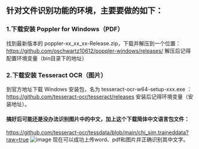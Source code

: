 ## 针对文件识别功能的环境，主要要做的如下：
### 1.下载安装 Poppler for Windows（PDF）
  找到最新版本的 poppler-xx_xx_xx-Release.zip，下载并解压到一个位置：
  https://github.com/oschwartz10612/poppler-windows/releases/
  解压后记得配置环境变量（bin目录下的地址）
### 2.下载安装 Tesseract OCR（图片）
  到官方地址下载 Windows 安装包，名为 tesseract-ocr-w64-setup-xxx.exe ： 
  https://github.com/tesseract-ocr/tesseract/releases
  安装后记得环境变量（安装地址）。
  #### 搞好后可能还是没办法识别图片中的中文，加上这个下载简体中文语言包文件：
  https://github.com/tesseract-ocr/tessdata/blob/main/chi_sim.traineddata?raw=true
![image](https://github.com/user-attachments/assets/034d2b41-4dd7-42af-b942-96de5dead10e)
现在可以成功上传word、pdf和图片并正确识别其中文字。
